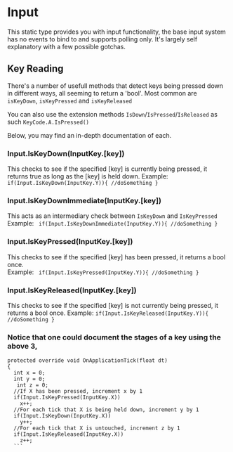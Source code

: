 # Input

This static type provides you with input functionality, the base input system has no events to bind to and supports polling only. It's largely self explanatory with a few possible gotchas.

## Key Reading

There's a number of usefull methods that detect keys being pressed down in different ways, all seeming to return a 'bool'. Most common are `isKeyDown`, `isKeyPressed` and `isKeyReleased`

You can also use the extension methods `IsDown`/`IsPressed`/`IsReleased` as such `KeyCode.A.IsPressed()`

Below, you may find an in-depth documentation of each.

 ### Input.IsKeyDown(InputKey.[key])
   This checks to see if the specified [key] is currently being pressed, it returns true as long as the [key] is held down. 
   Example:
    ``
 if(Input.IsKeyDown(InputKey.Y)){
  //doSomething
   } ``
        
 ### Input.IsKeyDownImmediate(InputKey.[key])
   This acts as an intermediary check between `IsKeyDown` and `IsKeyPressed`      
   Example:
``
        if(Input.IsKeyDownImmediate(InputKey.Y)){
        //doSomething
        }``
        
 ### Input.IsKeyPressed(InputKey.[key])
   This checks to see if the specified [key] has been pressed, it returns a bool once.      
   Example:
``
        if(Input.IsKeyPressed(InputKey.Y)){
        //doSomething
        }``
        
 ### Input.IsKeyReleased(InputKey.[key])
   This checks to see if the specified [key] is not currently being pressed, it returns a bool once. 
   Example:
``
        if(Input.IsKeyReleased(InputKey.Y)){
        //doSomething
        }  ``
      
 ### Notice that one could document the stages of a key using the above 3, 
  ```CSharp
  protected override void OnApplicationTick(float dt)
  {
    int x = 0;
    int y = 0;
     int z = 0;
    //If X has been pressed, increment x by 1
    if(Input.IsKeyPressed(InputKey.X))
      x++;
    //For each tick that X is being held down, increment y by 1
    if(Input.IsKeyDown(InputKey.X))
      y++;
    //For each tick that X is untouched, increment z by 1
    if(Input.IsKeyReleased(InputKey.X))
      z++;
    ```
